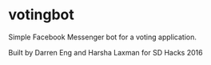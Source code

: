 # votingbot

Simple Facebook Messenger bot for a voting application.

Built by Darren Eng and Harsha Laxman for SD Hacks 2016
